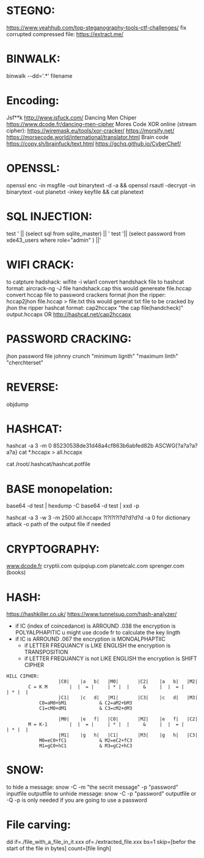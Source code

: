 # STEGNO:

https://www.yeahhub.com/top-steganography-tools-ctf-challenges/
fix corrupted compressed file:
https://extract.me/

# BINWALK:
binwalk --dd='.*' filename


# Encoding:
Jsf**k 
http://www.jsfuck.com/ 
Dancing Men Chiper 
https://www.dcode.fr/dancing-men-cipher 
Mores Code 
XOR online (stream cipher):
https://wiremask.eu/tools/xor-cracker/
https://morsify.net/
https://morsecode.world/international/translator.html 
Brain code 
https://copy.sh/brainfuck/text.html 
https://gchq.github.io/CyberChef/


# OPENSSL:

openssl enc -in msgfile -out binarytext -d -a && openssl rsautl -decrypt -in binarytext -out planetxt -inkey keyfile && cat planetext

# SQL INJECTION:


test ' || (select sql from sqlite_master) || '
test '|| (select password from xde43_users where role="admin" ) ||'

# WIFI CRACK:
to catpture hadshack:
	wifite -i wlan1
convert handshack file to hashcat format:
	aircrack-ng -J file handshack.cap
	this would genereate file.hccap
convert hccap file to password crackers format
	jhon the ripper:	
	hccap2jhon file.hccap > file.txt
	this would generat txt file to be cracked by jhon the ripper
	hashcat format:
	cap2hccapx "the cap file(handcheck)" output.hccapx
	OR
	http://hashcat.net/cap2hccapx
# PASSWORD CRACKING:
jhon password file
johnny
 crunch "minimum lignth" "maximum linth" "cherchterset"
# REVERSE:
objdump
# HASHCAT:
 hashcat -a 3 -m 0 85230538de31d48a4cf863b6abfed82b ASCWG{?a?a?a?a?a}
cat *.hccapx > all.hccapx

 cat /root/.hashcat/hashcat.potfile

# BASE monopelation:
base64 -d test | hexdump -C
base64 -d test | xxd -p


 hashcat -a 3 -w 3 -m 2500 all.hccapx ?l?l?l?l?d?d?d?d
-a 0 for dictionary attack
-o path of the output file if needed




# CRYPTOGRAPHY:
www.dcode.fr
cryptii.com
quipqiup.com 
planetcalc.com
sprenger.com   (books)


# HASH:
https://hashkiller.co.uk/
https://www.tunnelsup.com/hash-analyzer/


  * if IC (index of coincedance) is ARROUND .038 the encryption is POLYALPHAPITIC
u might use dcode fr to calculate the key lingth
* if IC is ARROUND .067 the encryption is MONOALPHAPTIIC
	* if LETTER FREQUANCY is LIKE ENGLISH the encryption is TRANSPOSITION
	* if LETTER FREQUANCY is not LIKE ENGLISH the encryption is SHIFT CIPHER
```
HILL CIPHER:
			       |C0|    |a   b|   |M0|		|C2|    |a   b|   |M2|
		C = K M	       |  |  = |     | * |  |	  & 	|  |  = |     | * |  |
			       |C1|    |c   d|   |M1|		|C3|    |c   d|   |M3|
			C0=aM0+bM1			  &	C2=aM2+bM3
			C1=cM0+dM1			  &	C3=cM2+dM3

			       |M0|    |e   f|   |C0|		|M2|    |e   f|   |C2|
		M = K-1        |  |  = |     | * |  |	  & 	|  |  = |     | * |  |
			       |M1|    |g   h|   |C1|		|M3|    |g   h|   |C3|
			M0=eC0+fC1			  &	M2=eC2+fC3
			M1=gC0+hC1			  &	M3=gC2+hC3

```

# SNOW:

to hide a message:
snow -C -m "the secrit message" -p "password" inputfile outputfile
to unhide message:
snow -C -p "password" outputfile
or -Q
-p is only needed if you are going to use a password


# File carving:

dd if=./file_with_a_file_in_it.xxx of=./extracted_file.xxx bs=1 skip=[befor the start of the file in bytes] count=[file lingh]

